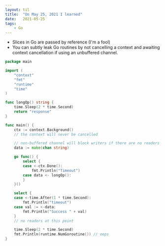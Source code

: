 ```yaml
---
layout: til
title:  "On May 25, 2021 I learned"
date:   2021-05-25
tags:
    - Go
---
```


- Slices in Go are passed by reference (I'm a fool)
- You can subtly leak Go routines by not cancelling a context and awaiting context cancellation if using an unbuffered channel.

```go
package main

import (
	"context"
	"fmt"
	"runtime"
	"time"
)

func longOp() string {
	time.Sleep(2 * time.Second)
	return "response"
}

func main() {
	ctx := context.Background()
	// the context will never be cancelled

    // non-buffered channel will block writers if there are no readers
	data := make(chan string)

	go func() {
		select {
		case <-ctx.Done():
			fmt.Println("Timeout")
		case data <- longOp():
		}
	}()

	select {
	case <-time.After(1 * time.Second):
		fmt.Println("timeout")
	case val := <-data:
		fmt.Println("Success " + val)
	}
    // no readers at this point

	time.Sleep(2 * time.Second)
	fmt.Println(runtime.NumGoroutine()) // oops
}
```